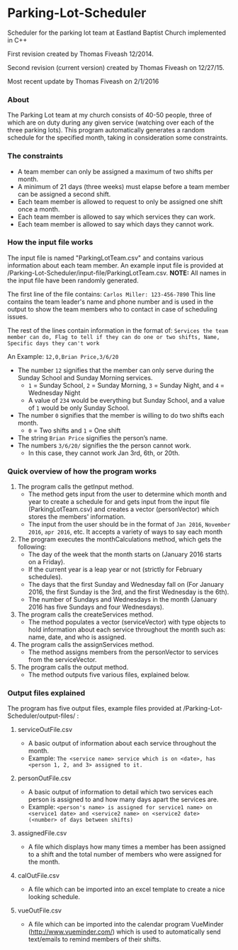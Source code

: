# Parking-Lot-Scheduler
Scheduler for the parking lot team at Eastland Baptist Church implemented in C++

First revision created by Thomas Fiveash 12/2014.

Second revision (current version) created by Thomas Fiveash on 12/27/15.

Most recent update by Thomas Fiveash on 2/1/2016

### About
The Parking Lot team at my church consists of 40-50 people, three of which are on duty during any given service (watching over each of the three parking lots). This program automatically generates a random schedule for the specified month, taking in consideration some constraints.

### The constraints
 - A team member can only be assigned a maximum of two shifts per month.
 - A minimum of 21 days (three weeks) must elapse before a team member can be assigned a second shift.
 - Each team member is allowed to request to only be assigned one shift once a month.
 - Each team member is allowed to say which services they can work.
 - Each team member is allowed to say which days they cannot work.

### How the input file works
The input file is named "ParkingLotTeam.csv" and contains various information about each team member. An example input file is provided at /Parking-Lot-Scheduler/input-file/ParkingLotTeam.csv. **NOTE:** All names in the input file have been randomly generated.

The first line of the file contains:
`Carlos Miller: 123-456-7890`
This line contains the team leader's name and phone number and is used in the output to show the team members who to contact in case of scheduling issues.

The rest of the lines contain information in the format of:
`Services the team member can do, Flag to tell if they can do one or two shifts, Name, Specific days they can't work`

An Example:
`12,0,Brian Price,3/6/20`

- The number `12` signifies that the member can only serve during the Sunday School and Sunday Morning services.
    - `1` = Sunday School, `2` = Sunday Morning, `3` = Sunday Night, and `4` = Wednesday Night
    - A value of `234` would be everything but Sunday School, and a value of `1` would be only Sunday School.
- The number `0` signifies that the member is willing to do two shifts each month.
    - `0` = Two shifts and `1` = One shift
- The string `Brian Price` signifies the person’s name.
- The numbers `3/6/20/` signifies the the person cannot work.
    - In this case, they cannot work Jan 3rd, 6th, or 20th.

### Quick overview of how the program works
1. The program calls the getInput method.
    - The method gets input from the user to determine which month and year to create a schedule for and gets input from the input file (ParkingLotTeam.csv) and creates a vector (personVector) which stores the members' information.
    - The input from the user should be in the format of `Jan 2016`, `November 2016`, `apr 2016`, etc. It accepts a variety of ways to say each month
2. The program executes the monthCalculations method, which gets the following:
    - The day of the week that the month starts on (January 2016 starts on a Friday).
    - If the current year is a leap year or not (strictly for February schedules).
    - The days that the first Sunday and Wednesday fall on (For January 2016, the first Sunday is the 3rd, and the first Wednesday is the 6th).
    - The number of Sundays and Wednesdays in the month (January 2016 has five Sundays and four Wednesdays).
3. The program calls the createServices method. 
    - The method populates a vector (serviceVector) with type <service> objects to hold information about each service throughout the month such as: name, date, and who is assigned.
4. The program calls the assignServices method. 
    - The method assigns members from the personVector to services from the serviceVector.
5. The program calls the output method.
    - The method outputs five various files, explained below. 

### Output files explained

The program has five output files, example files provided at /Parking-Lot-Scheduler/output-files/ :

1. serviceOutFile.csv
    - A basic output of information about each service throughout the month.
    - Example: `The <service name> service which is on <date>, has <person 1, 2, and 3> assigned to it.`

2. personOutFile.csv
    - A basic output of information to detail which two services each person is assigned to and how many days apart the services are.
    - Example: `<person's name> is assigned for service1 name> on <service1 date> and <service2 name> on <service2 date> (<number> of days between shifts)`

3. assignedFile.csv
    - A file which displays how many times a member has been assigned to a shift and the total number of members who were assigned for the month.

4. calOutFile.csv
    - A file which can be imported into an excel template to create a nice looking schedule.
    
2. vueOutFile.csv
    - A file which can be imported into the calendar program VueMinder (http://www.vueminder.com/) which is used to automatically send text/emails to remind members of their shifts.
